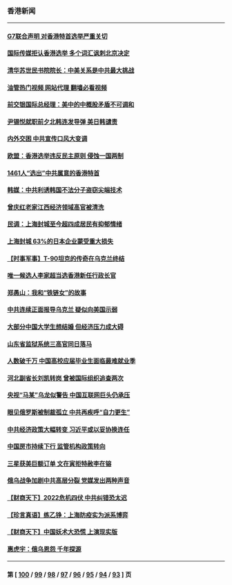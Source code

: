 ### 香港新闻
---
#### [G7联合声明 对香港特首选举严重关切](../../pages/ncid1349362/n13731520.md?05101245) 
#### [国际传媒拒认香港选举 多个词汇讽刺北京决定](../../pages/ncid1349362/n13731496.md?05101245) 
#### [清华苏世民书院院长：中美关系是中共最大挑战](../../pages/ncid1349362/n13731460.md?05101245) 
#### [油管热门视频 网站代理 翻墙必看视频](http://209.222.30.114:81/youtube.html?05101245)
#### [前交银国际总经理：美中的中概股矛盾不可调和](../../pages/ncid1349362/n13731487.md?05101245) 
#### [尹锡悦就职前夕北韩连发导弹 美日韩谴责](../../pages/ncid1349362/n13731444.md?05101245) 
#### [内外交困 中共宣传口风大变调](../../pages/ncid1349362/n13730675.md?05101245) 
#### [欧盟：香港选举违反民主原则 侵蚀一国两制](../../pages/ncid1349362/n13730387.md?05101245) 
#### [1461人“选出”中共属意的香港特首](../../pages/ncid1349362/n13730433.md?05101245) 
#### [韩媒：中共利诱韩国不法分子盗窃尖端技术](../../pages/ncid1349362/n13730424.md?05101245) 
#### [曾庆红老家江西经济领域高官被清洗](../../pages/ncid1349362/n13730401.md?05101245) 
#### [民调：上海封城至今超四成居民有抑郁情绪](../../pages/ncid1349362/n13730381.md?05101245) 
#### [上海封城 63%的日本企业蒙受重大损失](../../pages/ncid1349362/n13730353.md?05101245) 
#### [【时事军事】T-90坦克的传奇在乌克兰终结](../../pages/ncid1349362/n13729995.md?05101245) 
#### [唯一候选人李家超当选香港新任行政长官](../../pages/ncid1349362/n13729977.md?05101245) 
#### [郑愚山：我和“铁链女”的故事](../../pages/ncid1349362/n13727327.md?05101245) 
#### [中共连续正面报导乌克兰 疑似向美国示弱](../../pages/ncid1349362/n13729701.md?05101245) 
#### [大部分中国大学生想结婚 但经济压力成大碍](../../pages/ncid1349362/n13729693.md?05101245) 
#### [山东省监狱系统三高官同日落马](../../pages/ncid1349362/n13729690.md?05101245) 
#### [人数破千万 中国高校应届毕业生面临最难就业季](../../pages/ncid1349362/n13729680.md?05101245) 
#### [河北副省长刘凯转岗 曾被国际组织追查两次](../../pages/ncid1349362/n13729676.md?05101245) 
#### [央视“马某”乌龙似警告 中国互联网巨头仍承压](../../pages/ncid1349362/n13729673.md?05101245) 
#### [眼见俄罗斯被制裁孤立 中共再疾呼“自力更生”](../../pages/ncid1349362/n13729666.md?05101245) 
#### [中共经济政策大幅转变 习近平或以妥协换连任](../../pages/ncid1349362/n13729657.md?05101245) 
#### [中国房市持续下行 监管机构政策转向](../../pages/ncid1349362/n13729584.md?05101245) 
#### [三星获美巨额订单 文在寅拒特赦李在镕](../../pages/ncid1349362/n13729621.md?05101245) 
#### [俄乌战争加剧中共高层分裂 党媒发出两种声音](../../pages/ncid1349362/n13729604.md?05101245) 
#### [【财商天下】2022危机四伏 中共纠错恐太迟](../../pages/ncid1349362/n13728955.md?05101245) 
#### [【珍言真语】练乙铮：上海防疫实为派系博弈](../../pages/ncid1349362/n13728302.md?05101245) 
#### [【财商天下】中国妖术大恐慌 上演现实版](../../pages/ncid1349362/n13728067.md?05101245) 
#### [惠虎宇：俄乌恩怨 千年探源](../../pages/ncid1349362/n13727306.md?05101245) 

---
#### 第 [ [100](./100.md?05101245) / [99](./99.md?05101245) / [98](./98.md?05101245) / [97](./97.md?05101245) / [96](./96.md?05101245) / [95](./95.md?05101245) / [94](./94.md?05101245) / [93](./93.md?05101245) ] 页
